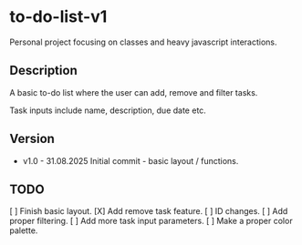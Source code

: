 # to-do-list-v1

Personal project focusing on classes and heavy javascript interactions.

## Description

A basic to-do list where the user can add, remove and filter tasks. 

Task inputs include name, description, due date etc. 


## Version
- v1.0 - 31.08.2025
  Initial commit - basic layout / functions.

## TODO
 [ ] Finish basic layout.
 [X] Add remove task feature.
 [ ] ID changes.
 [ ] Add proper filtering.
 [ ] Add more task input parameters.
 [ ] Make a proper color palette.